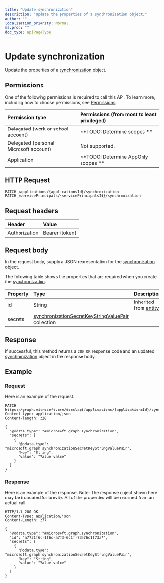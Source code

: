 ```yaml
---
title: "Update synchronization"
description: "Update the properties of a synchronization object."
author: ""
localization_priority: Normal
ms.prod: ""
doc_type: apiPageType
---
```


# Update synchronization

Update the properties of a [synchronization](../resources/synchronization.md) object.

## Permissions
One of the following permissions is required to call this API. To learn more, including how to choose permissions, see [Permissions](/concepts/permissions-reference.md).

|Permission type|Permissions (from most to least privileged)|
|:---|:---|
|Delegated (work or school account)|**TODO: Determine scopes **|
|Delegated (personal Microsoft account)|Not supported.|
|Application|**TODO: Determine AppOnly scopes **|

## HTTP Request
<!-- {
  "blockType": "ignored"
}
-->
``` http
PATCH /applications/{applicationsId}/synchronization
PATCH /servicePrincipals/{servicePrincipalsId}/synchronization
```

## Request headers
|Header|Value|
|:---|:---|
|Authorization|Bearer {token}|

## Request body
In the request body, supply a JSON representation for the [synchronization](../resources/synchronization.md) object.

The following table shows the properties that are required when you create the [synchronization](../resources/synchronization.md).

|Property|Type|Description|
|:---|:---|:---|
|id|String| Inherited from [entity](../resources/entity.md)|
|secrets|[synchronizationSecretKeyStringValuePair](../resources/synchronizationSecretKeyStringValuePair.md) collection||



## Response
If successful, this method returns a `200 OK` response code and an updated [synchronization](../resources/synchronization.md) object in the response body.

## Example

### Request
Here is an example of the request.
<!-- {
  "blockType": "request",
  "name": "update_synchronization"
}
-->
``` http
PATCH https://graph.microsoft.com/docs\api/applications/{applicationsId}/synchronization
Content-type: application/json
Content-length: 228

{
  "@odata.type": "#microsoft.graph.synchronization",
  "secrets": [
    {
      "@odata.type": "microsoft.graph.synchronizationSecretKeyStringValuePair",
      "key": "String",
      "value": "Value value"
    }
  ]
}
```

### Response
Here is an example of the response. Note: The response object shown here may be truncated for brevity. All of the properties will be returned from an actual call.
<!-- {
  "blockType": "response",
  "truncated": true
}
-->
``` http
HTTP/1.1 200 OK
Content-Type: application/json
Content-Length: 277

{
  "@odata.type": "#microsoft.graph.synchronization",
  "id": "a7731f6c-1f6c-a773-6c1f-73a76c1f73a7",
  "secrets": [
    {
      "@odata.type": "microsoft.graph.synchronizationSecretKeyStringValuePair",
      "key": "String",
      "value": "Value value"
    }
  ]
}
```

